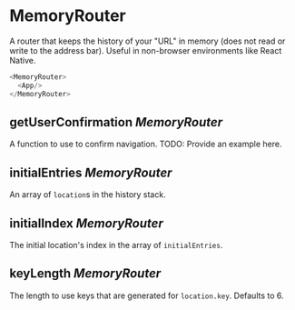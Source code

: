 # MemoryRouter

A router that keeps the history of your "URL" in memory (does not read or write to the address bar). Useful in non-browser environments like React Native.

```js
<MemoryRouter>
  <App/>
</MemoryRouter>
```

## getUserConfirmation _MemoryRouter_

A function to use to confirm navigation. TODO: Provide an example here.

## initialEntries _MemoryRouter_

An array of `location`s in the history stack.

## initialIndex _MemoryRouter_

The initial location's index in the array of `initialEntries`.

## keyLength _MemoryRouter_

The length to use keys that are generated for `location.key`. Defaults to 6.
